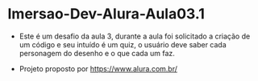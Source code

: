 # Imersao-Dev-Alura-Aula03.1

* Este é um desafio da aula 3, durante a aula foi solicitado a criação de um código e seu intuído é um quiz, o usuário deve saber cada personagem do desenho e o que cada um faz.  

* Projeto proposto por https://www.alura.com.br/
